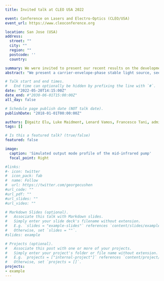 ```yaml
---
title: Invited talk at CLEO USA 2022

event: Conference on Lasers and Electro-Optics (CLEO/USA)
event_url: https://www.cleoconference.org

location: San Jose (USA)
address:
  street: ""
  city: ""
  region: ""
  postcode: ''
  country:

summary: We were invited to present our recent results on the development of a seven-octave high-brightness and CEP-stable light source 
abstract: "We present a carrier-envelope-phase stable light source, seeded by a mid-IR frequency comb, with simultaneous spectral coverage across 7 optical octaves, from the UV (340 nm) into the THz (40,000 nm)"

# Talk start and end times.
#   End time can optionally be hidden by prefixing the line with `#`.
date: "2022-05-20T14:15:00Z"
date_end: #"2030-06-01T15:00:00Z"
all_day: false

# Schedule page publish date (NOT talk date).
publishDate: "2018-01-01T00:00:00Z"

authors: [Ugaitz Elu, Luke Maidment, Lenard Vamos, Francesco Tani, admin, Michael Frosz, Valeriy Badikov, Dmitrii Badikov, Valentin Petrov, Philip Russell, Jens Biegert]
tags: []

# Is this a featured talk? (true/false)
featured: false

image:
  caption: 'Simulated output mode profile of the mid-infrared pump'
  focal_point: Right

#links:
#- icon: twitter
#  icon_pack: fab
#  name: Follow
#  url: https://twitter.com/georgecushen
#url_code: ""
#url_pdf: ""
#url_slides: ""
#url_video: ""

# Markdown Slides (optional).
#   Associate this talk with Markdown slides.
#   Simply enter your slide deck's filename without extension.
#   E.g. `slides = "example-slides"` references `content/slides/example-slides.md`.
#   Otherwise, set `slides = ""`.
#slides: example

# Projects (optional).
#   Associate this post with one or more of your projects.
#   Simply enter your project's folder or file name without extension.
#   E.g. `projects = ["internal-project"]` references `content/project/deep-learning/index.md`.
#   Otherwise, set `projects = []`.
projects:
- example
---
```


